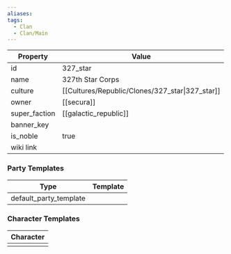 ```yaml
---
aliases: 
tags:
  - Clan
  - Clan/Main
---
```


| Property      | Value                                           |
| ------------- | ----------------------------------------------- |
| id            | 327_star                                        |
| name          | 327th Star Corps                                |
| culture       | [[Cultures/Republic/Clones/327_star\|327_star]] |
| owner         | [[secura]]                                      |
| super_faction | [[galactic_republic]]                           |
| banner_key    |                                                 |
| is_noble      | true                                            |
| wiki link     |                                                 |

### Party Templates
| Type                   | Template |
| ---------------------- | -------- |
| default_party_template |          |

### Character Templates
| Character |
| :-------: |
|           |